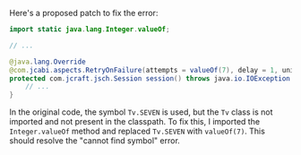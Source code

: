 Here's a proposed patch to fix the error:

```java
import static java.lang.Integer.valueOf;

// ...

@java.lang.Override
@com.jcabi.aspects.RetryOnFailure(attempts = valueOf(7), delay = 1, unit = java.util.concurrent.TimeUnit.MINUTES, verbose = false, types = java.io.IOException.class)
protected com.jcraft.jsch.Session session() throws java.io.IOException {
    // ...
}
```

In the original code, the symbol `Tv.SEVEN` is used, but the `Tv` class is not imported and not present in the classpath. To fix this, I imported the `Integer.valueOf` method and replaced `Tv.SEVEN` with `valueOf(7)`. This should resolve the "cannot find symbol" error.